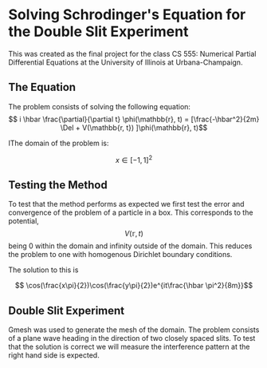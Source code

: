 # Solving Schrodinger's Equation for the Double Slit Experiment
This was created as the final project for the class CS 555: Numerical Partial Differential Equations
at the University of Illinois at Urbana-Champaign.


## The Equation

The problem consists of solving the following equation:
$$ i \hbar \frac{\partial}{\partial t} \phi(\mathbb{r}, t) = [\frac{-\hbar^2}{2m} \Del + V(\mathbb{r, t}) ]\phi(\mathbb{r}, t)$$


IThe domain of the problem is:

$$ x \in [-1, 1]^2$$


## Testing the Method

To test that the method performs as expected we first test the error and convergence of the problem of a particle in a box. This corresponds to the potential, $$V(\mathbb{r},t) $$ being 0 within the domain and infinity outside of the domain. This reduces the problem to one with homogenous Dirichlet boundary conditions.

The solution to this is

$$ \cos(\frac{x\pi}{2})\cos(\frac{y\pi}{2})e^{it\frac{\hbar \pi^2}{8m}}$$


## Double Slit Experiment

Gmesh was used to generate the mesh of the domain. The problem consists of a plane wave heading in the direction of two closely spaced slits. To test that the solution is correct we will measure the interference pattern at the right hand side is expected.

